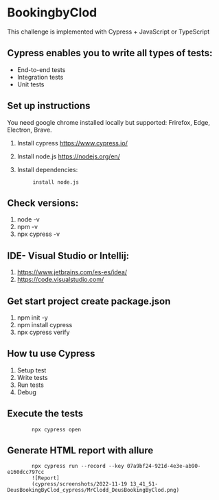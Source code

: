 # BookingbyClod
This challenge is implemented with Cypress + JavaScript or TypeScript


## Cypress enables you to write all types of tests:

* End-to-end tests
* Integration tests
* Unit tests

## Set up instructions
You need google chrome installed locally but supported: Frirefox, Edge, Electron, Brave.

1. Install cypress https://www.cypress.io/
2. Install node.js https://nodejs.org/en/
3. Install dependencies:

            install node.js

## Check versions:

1. node -v
2. npm -v
3. npx cypress -v


## IDE- Visual Studio or Intellij:

1. https://www.jetbrains.com/es-es/idea/
2. https://code.visualstudio.com/

## Get start project create package.json

1. npm init -y
2. npm install cypress
3. npx cypress verify

## How tu use Cypress

1. Setup test
2. Write tests
3. Run tests
4. Debug


## Execute the tests

            npx cypress open

## Generate HTML report with allure
 
            npx cypress run --record --key 07a9bf24-921d-4e3e-ab90-e160dcc797cc
            ![Report]
            (cypress/screenshots/2022-11-19 13_41_51-DeusBookingByClod_cypress/MrClodd_DeusBookingByClod.png)

